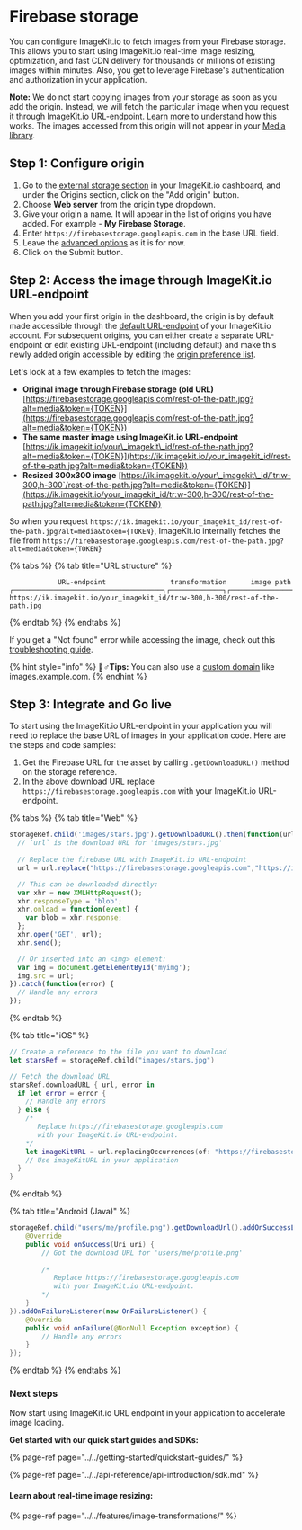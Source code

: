 # Firebase storage

You can configure ImageKit.io to fetch images from your Firebase storage. This allows you to start using ImageKit.io real-time image resizing, optimization, and fast CDN delivery for thousands or millions of existing images within minutes. Also, you get to leverage Firebase's authentication and authorization in your application.

**Note:** We do not start copying images from your storage as soon as you add the origin. Instead, we will fetch the particular image when you request it through ImageKit.io URL-endpoint. [Learn more](../how-it-works.md) to understand how this works. The images accessed from this origin will not appear in your [Media library](../../media-library/overview/).

## Step 1: Configure origin

1. Go to the [external storage section](https://imagekit.io/dashboard#external-storage) in your ImageKit.io dashboard, and under the Origins section, click on the "Add origin" button.
2. Choose **Web server** from the origin type dropdown.
3. Give your origin a name. It will appear in the list of origins you have added. For example - **My Firebase Storage**.
4. Enter `https://firebasestorage.googleapis.com` in the base URL field.
5. Leave the [advanced options](web-server-origin.md#advanced-options-for-web-server-origin) as it is for now.
6. Click on the Submit button.

## Step 2: Access the image through ImageKit.io URL-endpoint

When you add your first origin in the dashboard, the origin is by default made accessible through the [default URL-endpoint](../url-endpoints.md#default-url-endpoint) of your ImageKit.io account. For subsequent origins, you can either create a separate URL-endpoint or edit existing URL-endpoint \(including default\) and make this newly added origin accessible by editing the [origin preference list](../url-endpoints.md#image-origin-preference). 

Let's look at a few examples to fetch the images:

* **Original image through Firebase storage \(old URL\)** [https://firebasestorage.googleapis.com/rest-of-the-path.jpg?alt=media&token={TOKEN}](https://firebasestorage.googleapis.com/rest-of-the-path.jpg?alt=media&token={TOKEN})
* **The same master image using ImageKit.io URL-endpoint** [https://ik.imagekit.io/your\_imagekit\_id/rest-of-the-path.jpg?alt=media&token={TOKEN}](https://ik.imagekit.io/your_imagekit_id/rest-of-the-path.jpg?alt=media&token={TOKEN})
* **Resized 300x300 image** [https://ik.imagekit.io/your\_imagekit\_id/`tr:w-300,h-300`/rest-of-the-path.jpg?alt=media&token={TOKEN}](https://ik.imagekit.io/your_imagekit_id/tr:w-300,h-300/rest-of-the-path.jpg?alt=media&token={TOKEN})

So when you request `https://ik.imagekit.io/your_imagekit_id/rest-of-the-path.jpg?alt=media&token={TOKEN}`, ImageKit.io internally fetches the file from `https://firebasestorage.googleapis.com/rest-of-the-path.jpg?alt=media&token={TOKEN}`

{% tabs %}
{% tab title="URL structure" %}
```markup
            URL-endpoint                transformation      image path                                    
┌─────────────────────────────────────┐┌─────────────┐┌───────────────────┐
https://ik.imagekit.io/your_imagekit_id/tr:w-300,h-300/rest-of-the-path.jpg
```
{% endtab %}
{% endtabs %}

If you get a "Not found" error while accessing the image, check out this [troubleshooting guide](../404-not-found-error-troubleshooting.md).

{% hint style="info" %}
🧙♂**Tips:** You can also use a [custom domain](../../testing-and-infrastructure-setup/using-custom-domain.md) like images.example.com.
{% endhint %}

## Step 3: Integrate and Go live

To start using the ImageKit.io URL-endpoint in your application you will need to replace the base URL of images in your application code. Here are the steps and code samples:

1. Get the Firebase URL for the asset by calling `.getDownloadURL()` method on the storage reference.
2. In the above download URL replace `https://firebasestorage.googleapis.com` with your ImageKit.io URL-endpoint.

{% tabs %}
{% tab title="Web" %}
```javascript
storageRef.child('images/stars.jpg').getDownloadURL().then(function(url) {
  // `url` is the download URL for 'images/stars.jpg'
  
  // Replace the firebase URL with ImageKit.io URL-endpoint
  url = url.replace("https://firebasestorage.googleapis.com","https://ik.imagekit.io/your_imagekit_id");

  // This can be downloaded directly:
  var xhr = new XMLHttpRequest();
  xhr.responseType = 'blob';
  xhr.onload = function(event) {
    var blob = xhr.response;
  };
  xhr.open('GET', url);
  xhr.send();

  // Or inserted into an <img> element:
  var img = document.getElementById('myimg');
  img.src = url;
}).catch(function(error) {
  // Handle any errors
});
```
{% endtab %}

{% tab title="iOS" %}
```swift
// Create a reference to the file you want to download
let starsRef = storageRef.child("images/stars.jpg")

// Fetch the download URL
starsRef.downloadURL { url, error in
  if let error = error {
    // Handle any errors
  } else {
    /*
       Replace https://firebasestorage.googleapis.com 
       with your ImageKit.io URL-endpoint.
    */
    let imageKitURL = url.replacingOccurrences(of: "https://firebasestorage.googleapis.com", with: "https://ik.imagekit.io/your_imagekit_id")
    // Use imageKitURL in your application
  }
}
```
{% endtab %}

{% tab title="Android \(Java\)" %}
```java
storageRef.child("users/me/profile.png").getDownloadUrl().addOnSuccessListener(new OnSuccessListener<Uri>() {
    @Override
    public void onSuccess(Uri uri) {
        // Got the download URL for 'users/me/profile.png'
        
        /*
           Replace https://firebasestorage.googleapis.com 
           with your ImageKit.io URL-endpoint.
        */
    }
}).addOnFailureListener(new OnFailureListener() {
    @Override
    public void onFailure(@NonNull Exception exception) {
        // Handle any errors
    }
});
```
{% endtab %}
{% endtabs %}

### **Next steps**

Now start using ImageKit.io URL endpoint in your application to accelerate image loading.

**Get started with our quick start guides and SDKs:**

{% page-ref page="../../getting-started/quickstart-guides/" %}

{% page-ref page="../../api-reference/api-introduction/sdk.md" %}

#### **Learn about real-time image resizing:**

{% page-ref page="../../features/image-transformations/" %}

